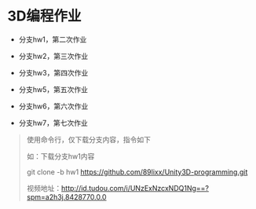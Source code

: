 #  3D编程作业

- 分支hw1，第二次作业
- 分支hw2，第三次作业
- 分支hw3，第四次作业
- 分支hw5，第五次作业
- 分支hw6，第六次作业

- 分支hw7，第七次作业

> 使用命令行，仅下载分支内容，指令如下
>
> 如：下载分支hw1内容
>
> git clone -b hw1 https://github.com/89lixx/Unity3D-programming.git
>
> 视频地址：http://id.tudou.com/i/UNzExNzcxNDQ1Ng==?spm=a2h3j.8428770.0.0

